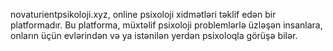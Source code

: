 novaturientpsikoloji.xyz, online psixoloji xidmətləri təklif edən bir platformadır. 
Bu platforma, müxtəlif psixoloji problemlərlə üzləşən insanlara, onların  üçün evlərindən və ya istənilən yerdən psixoloqla görüşə bilər.
